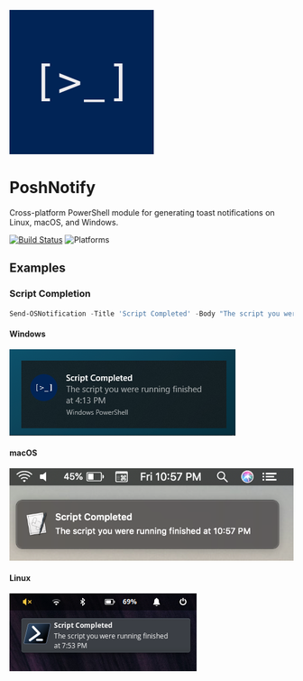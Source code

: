 ![PoshNotify Icon](/media/PoshNotify.png)

# PoshNotify
Cross-platform PowerShell module for generating toast notifications on Linux, macOS, and Windows.

[![Build Status](https://dev.azure.com/windosnz/PoshNotify/_apis/build/status/Windos.PoshNotify)](https://dev.azure.com/windosnz/PoshNotify/_build/latest?definitionId=1)
![Platforms](https://img.shields.io/powershellgallery/p/PoshNotify.svg)

## Examples

### Script Completion

```powershell
Send-OSNotification -Title 'Script Completed' -Body "The script you were running finished at $(Get-Date -Format t)"
```

#### Windows

![Windows result script completion](/media/Win-Report.png)

#### macOS

![macOS result script completion](/media/Mac-Report.png)

#### Linux

![Linux result script completion](/media/Linux-Report.png)
